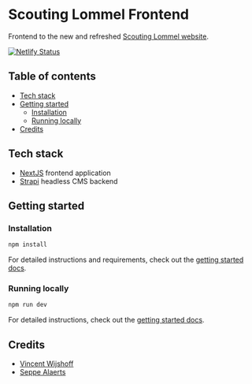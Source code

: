 # Scouting Lommel Frontend

Frontend to the new and refreshed [Scouting Lommel website](https://www.scoutinglommel.be).

[![Netlify Status](https://api.netlify.com/api/v1/badges/828df058-eb6b-49e5-8c74-37453d85336c/deploy-status)](https://app.netlify.com/sites/scouting-lommel/deploys)

## Table of contents

- [Tech stack](#tech-stack)
- [Getting started](#getting-started)
  - [Installation](#installation)
  - [Running locally](#running-locally)
- [Credits](#credits)

## Tech stack

- [NextJS](https://nextjs.org/) frontend application
- [Strapi](https://strapi.io/) headless CMS backend

## Getting started

### Installation

```bash
npm install
```

For detailed instructions and requirements, check out the [getting started docs](/documentation/getting-started.md).

### Running locally

```bash
npm run dev
```

For detailed instructions, check out the [getting started docs](/documentation/getting-started.md#running-locally).

## Credits

- [Vincent Wijshoff](https://github.com/VincentWijshoff)
- [Seppe Alaerts](https://github.com/seppealaerts)
